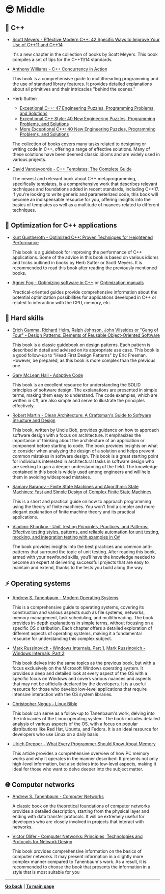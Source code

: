 # :sunglasses: Middle

## :pencil: C++

- [Scott Meyers - Effective Modern C++: 42 Specific Ways to Improve Your Use of C++11 and C++14](https://www.amazon.com/Effective-Modern-Specific-Ways-Improve/dp/1491903996)

    It's a new chapter in the collection of books by Scott Meyers. This book compiles a set of tips for the C++11/14 standards.

- [Anthony Williams - C++ Concurrency in Action](https://www.amazon.com/C-Concurrency-Action-Anthony-Williams/dp/1617294691/ref=sr_1_3?keywords=C%2B%2B+Concurrency+in+Action%3A+Practical+Multithreading&qid=1636314477&s=books&sr=1-3)

    This book is a comprehensive guide to multithreading programming and the use of standard library features. It provides detailed explanations about all primitives and their intricacies "behind the scenes."

- Herb Sutter:
    - [Exceptional C++: 47 Engineering Puzzles, Programming Problems, and Solutions](https://www.amazon.com/Exceptional-Engineering-Programming-Problems-Solutions/dp/0201615622)
    - [Exceptional C++ Style: 40 New Engineering Puzzles, Programming Problems, and Solutions](https://www.amazon.com/Exceptional-Style-Engineering-Programming-Solutions/dp/0201760428) 
    - [More Exceptional C++: 40 New Engineering Puzzles, Programming Problems, and Solutions](https://www.amazon.com/More-Exceptional-Engineering-Programming-Solutions/dp/020170434X)

    The collection of books covers many tasks related to designing or writing code in C++, offering a range of effective solutions. Many of these solutions have been deemed classic idioms and are widely used in various projects.

- [David Vandevoorde - C++ Templates: The Complete Guide](https://www.amazon.com/C-Templates-Complete-Guide-2nd/dp/0321714121)

    The newest and relevant book about C++ metaprogramming, specifically templates, is a comprehensive work that describes relevant techniques and foundations added in recent standards, including C++17. If you're looking to write generic and parameterized code, this book will become an indispensable resource for you, offering insights into the basics of templates as well as a multitude of nuances related to different techniques.


## :bicyclist: Optimization for C++ applications

- [Kurt Guntheroth - Optimized C++: Proven Techniques for Heightened Performance](https://www.amazon.com/Optimized-Proven-Techniques-Heightened-Performance/dp/1491922060)

    This book is a guidebook for improving the performance of C++ applications. Some of the advice in this book is based on various idioms and tricks outlined in books by Herb Sutter or Scott Meyers. It is recommended to read this book after reading the previously mentioned books.

- [Agner Fog - Optimizing software in C++](https://agner.org/optimize/optimizing_cpp.pdf) or [Optimization manuals](https://agner.org/optimize) 

    Practical-oriented guides provide comprehensive information about the potential optimization possibilities for applications developed in C++ or related to interaction with the CPU, memory, etc.

## :electric_plug: Hard skills

- [Erich Gamma, Richard Helm, Ralph Johnson, John Vlissides or "Gang of Four" - Design Patterns: Elements of Reusable Object-Oriented Software](https://www.amazon.com/Design-Patterns-Elements-Reusable-Object-Oriented/dp/0201633612)

    This book is a classic guidebook on design patterns. Each pattern is described in detail and advised on its appropriate use case. This book is a good follow-up to "Head First Design Patterns" by Eric Freeman. However, be prepared, as this book is more complex than the previous one.

- [Gary McLean Hall - Adaptive Code](https://www.amazon.com/Adaptive-Code-Developer-Best-Practices/dp/0136891446)
    
    This book is an excellent resource for understanding the SOLID principles of software design. The explanations are presented in simple terms, making them easy to understand. The code examples, which are written in C#, are also simple and serve to illustrate the principles effectively.

- [Robert Martin - Clean Architecture: A Craftsman's Guide to Software Structure and Design](https://www.amazon.com/Clean-Architecture-Craftsmans-Software-Structure/dp/0134494164)
 
    This book, written by Uncle Bob, provides guidance on how to approach software design with a focus on architecture. It emphasizes the importance of thinking about the architecture of an application or component before starting to code. The book provides insights on what to consider when analyzing the design of a solution and helps prevent common mistakes in software design. This book is a great starting point for individuals interested in architectural tasks in software design who are seeking to gain a deeper understanding of the field. The knowledge contained in this book is widely used among engineers and will help them in avoiding widespread mistakes.

- [Samary Baranov - Finite State Machines and Algorithmic State Machines: Fast and Simple Design of Complex Finite State Machines](https://www.amazon.com/Finite-State-Machines-Algorithmic-Complex-ebook/dp/B078RYYBCJ)

    This is a short and practical guide on how to approach programming using the theory of finite machines. You won't find a simpler and more elegant explanation of finite machine theory and its practical applications.

- [Vladimir Khorikov - Unit Testing Principles, Practices, and Patterns: Effective testing styles, patterns, and reliable automation for unit testing, mocking, and integration testing with examples in C#](https://www.amazon.com/Unit-Testing-Principles-Practices-Patterns-ebook/dp/B09782L692)

   The book provides insights into the best practices and common anti-patterns that surround the topic of unit testing. After reading this book, armed with your newfound skills, you’ll have the knowledge needed to become an expert at delivering successful projects that are easy to maintain and extend, thanks to the tests you build along the way.


## :zap: Operating systems

- [Andrew S. Tanenbaum - Modern Operating Systems](https://www.amazon.com/Modern-Operating-Systems-Andrew-Tanenbaum/dp/013359162X)

    This is a comprehensive guide to operating systems, covering its construction and various aspects such as file systems, networks, memory management, task scheduling, and multithreading. The book provides in-depth explanations in simple terms, without focusing on a specific OS distribution. Each chapter offers a detailed exploration of different aspects of operating systems, making it a fundamental resource for understanding this complex subject.

- [Mark Russinovich - Windows Internals, Part 1](https://www.amazon.com/Windows-Internals-Part-architecture-management/dp/0735684189), [Mark Russinovich - Windows Internals, Part 2](https://www.amazon.com/Windows-Internals-Part-2-7th/dp/0135462401)

    This book delves into the same topics as the previous book, but with a focus exclusively on the Microsoft Windows operating system. It provides a deep and detailed look at every aspect of the OS with a specific focus on Windows and covers various nuances and aspects that may not be officially declared by the developers. It is a useful resource for those who develop low-level applications that require intensive interaction with the OS system libraries.

- [Christopher Negus - Linux Bible](https://www.amazon.com/Linux-Bible-Christopher-Negus/dp/1119578884)

    This book can serve as a follow-up to Tanenbaum's work, delving into the intricacies of the Linux operating system. The book includes detailed analysis of various aspects of the OS, with a focus on popular distributions like Red Hat, Ubuntu, and Fedora. It is an ideal resource for developers who use Linux on a daily basis

- [Ulrich Drepper - What Every Programmer Should Know About Memory](https://people.freebsd.org/~lstewart/articles/cpumemory.pdf)

    This article provides a comprehensive overview of how PC memory works and why it operates in the manner described. It presents not only high-level information, but also delves into low-level aspects, making it ideal for those who want to delve deeper into the subject matter.


## :globe_with_meridians: Computer networks

- [Andrew S. Tanenbaum - Computer Networks](https://www.amazon.com/Computer-Networks-5th-Andrew-Tanenbaum/dp/0132126958)

    A classic book on the theoretical foundations of computer networks provides a detailed description, starting from the physical layer and ending with data transfer protocols. It will be extremely useful for developers who are closely involved in projects that interact with networks.

- [Victor Olifer - Computer Networks: Principles, Technologies and Protocols for Network Design](https://www.amazon.com/Computer-Networks-Principles-Technologies-Protocols-ebook/dp/B001GQ35P4)

    This book provides comprehensive information on the basics of computer networks. It may present information in a slightly more complex manner compared to Tanenbaum's work. As a result, it is recommended to choose the book that presents the information in a style that is most suitable for you

---

[**Go back**](Overview.md) | [**To main page**](../../README.md)